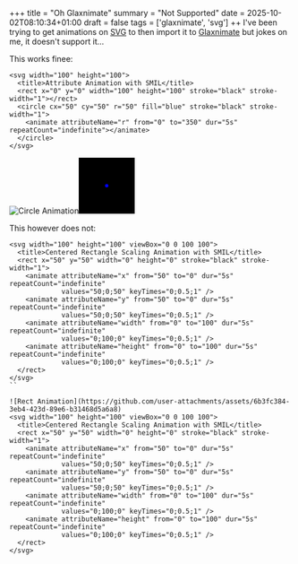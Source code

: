 +++
title = "Oh Glaxnimate"
summary = "Not Supported"
date = 2025-10-02T08:10:34+01:00
draft = false
tags = ['glaxnimate', 'svg']
++
I've been trying to get animations on [SVG](https://en.wikipedia.org/wiki/SVG) to then import it to [Glaxnimate](https://glaxnimate.org/) but jokes on me, it doesn't support it...

This works finee:
```
<svg width="100" height="100">
  <title>Attribute Animation with SMIL</title>
  <rect x="0" y="0" width="100" height="100" stroke="black" stroke-width="1"></rect>
  <circle cx="50" cy="50" r="50" fill="blue" stroke="black" stroke-width="1">
    <animate attributeName="r" from="0" to="350" dur="5s" repeatCount="indefinite"></animate>
  </circle>
</svg>
```

![Circle Animation](https://github.com/user-attachments/assets/3c6ba8af-194a-475b-b5a7-0c5db2b34d0c)<svg width="100" height="100">
  <rect x="0" y="0" width="100" height="100" stroke="black" stroke-width="1"></rect>
  <circle cx="50" cy="50" r="50" fill="blue" stroke="black" stroke-width="1">
    <animate attributeName="r" from="0" to="350" dur="5s" repeatCount="indefinite"></animate>
  </circle>
</svg>

This however does not:
```
<svg width="100" height="100" viewBox="0 0 100 100">
  <title>Centered Rectangle Scaling Animation with SMIL</title>
  <rect x="50" y="50" width="0" height="0" stroke="black" stroke-width="1">
    <animate attributeName="x" from="50" to="0" dur="5s" repeatCount="indefinite" 
             values="50;0;50" keyTimes="0;0.5;1" />
    <animate attributeName="y" from="50" to="0" dur="5s" repeatCount="indefinite" 
             values="50;0;50" keyTimes="0;0.5;1" />
    <animate attributeName="width" from="0" to="100" dur="5s" repeatCount="indefinite" 
             values="0;100;0" keyTimes="0;0.5;1" />
    <animate attributeName="height" from="0" to="100" dur="5s" repeatCount="indefinite" 
             values="0;100;0" keyTimes="0;0.5;1" />
  </rect>
</svg>
``

![Rect Animation](https://github.com/user-attachments/assets/6b3fc384-3eb4-423d-89e6-b31468d5a6a8)
<svg width="100" height="100" viewBox="0 0 100 100">
  <title>Centered Rectangle Scaling Animation with SMIL</title>
  <rect x="50" y="50" width="0" height="0" stroke="black" stroke-width="1">
    <animate attributeName="x" from="50" to="0" dur="5s" repeatCount="indefinite" 
             values="50;0;50" keyTimes="0;0.5;1" />
    <animate attributeName="y" from="50" to="0" dur="5s" repeatCount="indefinite" 
             values="50;0;50" keyTimes="0;0.5;1" />
    <animate attributeName="width" from="0" to="100" dur="5s" repeatCount="indefinite" 
             values="0;100;0" keyTimes="0;0.5;1" />
    <animate attributeName="height" from="0" to="100" dur="5s" repeatCount="indefinite" 
             values="0;100;0" keyTimes="0;0.5;1" />
  </rect>
</svg>
